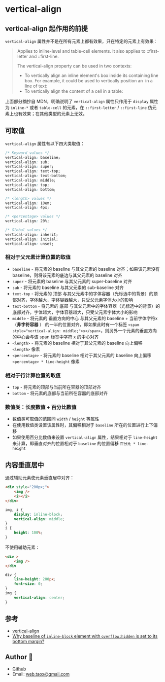 # vertical-align

## vertical-align 起作用的前提

`vertical-align` 属性并不是在所有元素上都有效果，只在特定的元素上有效果：

> Applies to	inline-level and table-cell elements. It also applies to ::first-letter and ::first-line.
> 
> The vertical-align property can be used in two contexts:
> 
> * To vertically align an inline element's box inside its containing line box. For example, it could be used to vertically position an <img> in a line of text:
> * To vertically align the content of a cell in a table:

上面部分摘抄自 MDN，明确说明了 `vertical-align` 属性只作用于 `display` 属性为 `inline-*` 或者 `table-cell` 的元素，在 `::first-letter` / `::first-line` 伪元素上也有效果；在其他类型的元素上无效。

## 可取值

`vertical-align` 属性有以下四大类取值：

```css
/* Keyword values */
vertical-align: baseline;
vertical-align: sub;
vertical-align: super;
vertical-align: text-top;
vertical-align: text-bottom;
vertical-align: middle;
vertical-align: top;
vertical-align: bottom;

/* <length> values */
vertical-align: 10em;
vertical-align: 4px;

/* <percentage> values */
vertical-align: 20%;

/* Global values */
vertical-align: inherit;
vertical-align: initial;
vertical-align: unset;
```

### 相对于父元素计算位置的取值

* `baseline` - 将元素的 baseline 与其父元素的 baseline 对齐；如果该元素没有 baseline，则将该元素的底边与其父元素的 baseline 对齐
* `super` - 将元素的 baseline 与其父元素的 super-baseline 对齐
* `sub` - 将元素的 baseline 与其父元素的 sub-baseline 对齐
* `text-top` - 将元素的 顶部 与其父元素中的字体容器（光标选中的背景）的顶部对齐，字体越大，字体容器越大，只受父元素字体大小的影响
* `text-bottom` - 将元素的 底部 与其父元素中的字体容器（光标选中的背景）的底部对齐，字体越大，字体容器越大，只受父元素字体大小的影响
* `middle` - 将元素的 垂直方向的中心 与其父元素的 baseline + 当前字体字符x（**非字符容器** ） 的一半的位置对齐，即如果此时有一个标签 `<span style="vertical-align: middle;">x</span>`，则另外一个元素的垂直方向的中心会与该 span 标签中字符 x 的中心对齐
* `<length>` - 将元素的 baseline 相对于其父元素的 baseline 向上偏移 `<length>` 像素
* `<percentage>` - 将元素的 baseline 相对于其父元素的 baseline 向上偏移 `<percentage> * line-height` 像素

### 相对于行计算位置的取值

* `top` - 将元素的顶部与当前所在容器的顶部对齐
* `bottom` - 将元素的底部与当前所在容器的底部对齐

### 数值类：长度数值 + 百分比数值

* 数值类可取值的范围同 `width` / `height` 等属性
* 在使用数值类设置该属性时，其偏移相对于 `baseline` 所在的位置进行上下偏移
* 如果使用百分比数值来设置 `vertical-align` 属性，结果相对于 `line-height` 来计算，即垂直对齐的位置相对于 `baseline` 的位置偏移 `百分比 * line-height`

## 内容垂直居中

通过辅助元素使元素垂直居中对齐：

```html
<div style="200px;">
	<img />
	<i></i>
</div>
```
```css
img, i {
	display: inline-block;
	vertical-align: middle;
}
i {
	height: 100%;
}
```

不使用辅助元素：

```html
<div >
	<img />
</div
```
```css
div {
	line-height: 200px;
	font-size: 0;
}
img {
	vertical-align: center;
}
```

## 参考

* [vertical-align](https://developer.mozilla.org/en-US/docs/Web/CSS/vertical-align)
* [Why baseline of `inline-block` element with `overflow:hidden` is set to its bottom margin?](https://stackoverflow.com/questions/32078950/why-baseline-of-inline-block-element-with-overflowhidden-is-set-to-its-bott/34183059)

## Author 🐓

* [Github](https://github.com/Tao-Quixote)
* Email: <web.taox@gmail.com>
